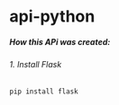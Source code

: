 # api-python

##### How this APi was created:

###### 1. Install Flask

```bash
pip install flask
```